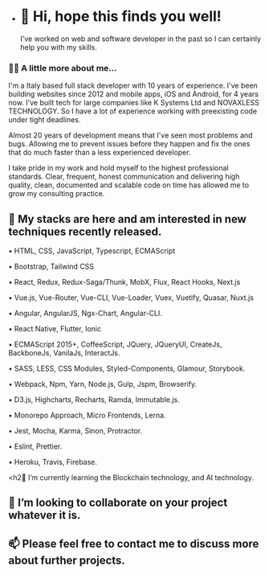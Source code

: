 - <h1>👋 Hi, hope this finds you well! </h1>

   I've worked on web and software developer in the past so I can certainly help you with my skills.

<h3>🌱🌱 A little more about me...</h3>

   I'm a Italy based full stack developer with 10 years of experience. 
   I've been building websites since 2012 and mobile apps, iOS and Android, for 4 years now. 
   I've built tech for large companies like K Systems Ltd and NOVAXLESS TECHNOLOGY. 
   So I have a lot of experience working with preexisting code under tight deadlines.

   Almost 20 years of development means that I've seen most problems and bugs. 
   Allowing me to prevent issues before they happen and fix the ones that do much faster than a less experienced developer.

   I take pride in my work and hold myself to the highest professional standards. 
   Clear, frequent, honest communication and delivering high quality, clean, documented and scalable code on time has allowed me to grow my consulting practice.
    
<h2>👀 My stacks are here and am interested in new techniques recently released.</h2>

• HTML, CSS, JavaScript, Typescript, ECMAScript

• Bootstrap, Tailwind CSS

• React, Redux, Redux-Saga/Thunk, MobX, Flux, React Hooks, Next.js

• Vue.js, Vue-Router, Vue-CLI, Vue-Loader, Vuex, Vuetify, Quasar, Nuxt.js

• Angular, AngularJS, Ngx-Chart, Angular-CLI.

• React Native, Flutter, Ionic

• ECMAScript 2015+, CoffeeScript, JQuery, JQueryUI, CreateJs, BackboneJs, VanilaJs, InteractJs.

• SASS, LESS, CSS Modules, Styled-Components, Glamour, Storybook.

• Webpack, Npm, Yarn, Node.js, Gulp, Jspm, Browserify.

• D3.js, Highcharts, Recharts, Ramda, Immutable.js.

• Monorepo Approach, Micro Frontends, Lerna.

• Jest, Mocha, Karma, Sinon, Protractor.

• Eslint, Prettier.

• Heroku, Travis, Firebase.


<h2🌱 I’m currently learning the Blockchain technology, and AI technology.</h2>
<h2>💞️ I’m looking to collaborate on your project whatever it is.</h2>

<h2>📫 Please feel free to contact me to discuss more about further projects.</h2>

<!---
mickael-levy/mickael-levy is a ✨ special ✨ repository because its `README.md` (this file) appears on your GitHub profile.
You can click the Preview link to take a look at your changes.
--->
